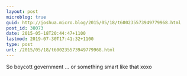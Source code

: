 ```yaml
---
layout: post
microblog: true
guid: http://joshua.micro.blog/2015/05/18/t600235573949779968.html
post_id: 38073
date: 2015-05-18T20:44:47+1100
lastmod: 2019-07-30T17:41:32+1100
type: post
url: /2015/05/18/t600235573949779968.html
---
```

So boycott government ... or something smart like that xoxo
